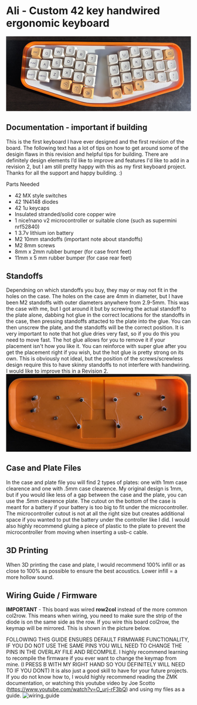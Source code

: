 # Ali - Custom 42 key handwired ergonomic keyboard
![top view](./images_and_wiring_guide/top_view.jpeg)
## **Documentation - important if building**

This is the first keyboard I have ever designed and the first revision of the board. The following text has a lot of tips on how to get around some of the desigin flaws in this revision and helpful tips for building. There are definitely design elements I’d like to improve and features I'd like to add in a revision 2, but I am still pretty happy with this as my first keyboard project. Thanks for all the support and happy building. :) 

Parts Needed
- 42 MX style switches
- 42 1N4148 diodes
- 42 1u keycaps
- Insulated stranded/solid core copper wire
- 1 nice!nano v2 microcontroller or suitable clone (such as supermini nrf52840)
- 1 3.7v lithium ion battery
- M2 10mm standoffs (important note about standoffs)
- M2 8mm screws
- 8mm x 2mm rubber bumper (for case front feet)
- 11mm x 5 mm rubber bumper (for case rear feet)

## Standoffs
Dependning on which standoffs you buy, they may or may not fit in the holes on the case. The holes on the case are 4mm in diameter, but I have been M2 standoffs with outer diameters anywhere from 2.9-5mm. This was the case with me, but I got around it but by screwing the actual standoff to the plate alone, dabbing hot glue in the correct locations for the standoffs in the case, then pressing standoffs attacted to the plate into the glue. You can then unscrew the plate, and the standoffs will be the correct position. It is very important to note that hot glue dries very fast, so if you do this you need to move fast. The hot glue allows for you to remove it if your placement isn't how you like it. You can reinforce with super glue after you get the placement right if you wish, but the hot glue is pretty strong on its own. This is obviously not ideal, but the position of the screws/screwless design require this to have skinny standoffs to not interfere with handwiring. I would like to improve this in a Revision 2.
![standoffs](./images_and_wiring_guide/standoffs.jpeg)

## Case and Plate Files 
In the case and plate file you will find 2 types of plates: one with 1mm case clearence and one with .5mm case clearence. My original design is 1mm, but if you would like less of a gap between the case and the plate, you can use the .5mm clearence plate. The cutout on the bottom of the case is meant for a battery if your battery is too big to fit under the microcontroller. The microcontroller cutout is not at all the right size but creates additional space if you wanted to put the battery under the controller like I did. I would also highly recommend gluing a piece of plastic to the plate to prevent the microcontroller from moving when inserting a usb-c cable.

## 3D Printing 
When 3D printing the case and plate, I would recommend 100% infill or as close to 100% as possible to ensure the best acoustics. Lower infill = a more hollow sound.

## Wiring Guide / Firmware

**IMPORTANT** - This board was wired **row2col** instead of the more common col2row. This means when wiring, you need to make sure the strip of the diode is on the same side as the row. If you wire this board col2row, the keymap will be mirrored. This is shown in the picture below.

FOLLOWING THIS GUIDE ENSURES DEFAULT FIRMWARE FUNCTIONALITY, IF YOU DO NOT USE THE SAME PINS YOU WILL NEED TO CHANGE THE PINS IN THE OVERLAY FILE AND RECOMPILE.
I highly recommend learning to recompile the firmware if you ever want to change the keymap from mine. (I PRESS B WITH MY RIGHT HAND SO YOU DEFINITELY WILL NEED TO IF YOU DONT) It is also just a good skill to have for your future projects. If you do not know how to, I would highly recommend reading the ZMK documentation, or watching this youtube video by Joe Scotto (https://www.youtube.com/watch?v=O_urj-rF3bQ) and using my files as a guide.
![wiring_guide](./images_and_wiring_guide/wiring_guide.jpg)
